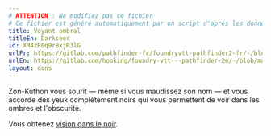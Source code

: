 ```yaml
---
# ATTENTION : Ne modifiez pas ce fichier
# Ce fichier est généré automatiquement par un script d'après les données du module Foundry VTT officiel et de sa traduction
title: Voyant ombral
titleEn: Darkseer
id: XM4zR0q9rBxjR3lG
urlFr: https://gitlab.com/pathfinder-fr/foundryvtt-pathfinder2-fr/-/blob/master/data/feats/XM4zR0q9rBxjR3lG.htm
urlEn: https://gitlab.com/hooking/foundry-vtt---pathfinder-2e/-/blob/master/packs/data/feats.db/darkseer.json
layout: dons
---
```

Zon-Kuthon vous sourit — même si vous maudissez son nom — et vous accorde des yeux complètement noirs qui vous permettent de voir dans les ombres et l'obscurité.

Vous obtenez [vision dans le noir](../capacités-ascendances/vision-dans-le-noir.md).
